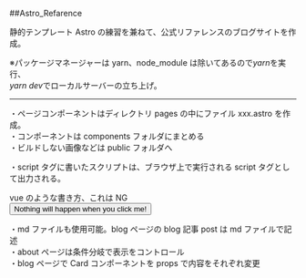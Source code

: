 ##Astro_Refarence

静的テンプレート Astro の練習を兼ねて、公式リファレンスのブログサイトを作成。<br>

※パッケージマネージャーは yarn、node_module は除いてあるので<em>yarn</em>を実行、<br>
<em>yarn dev</em>でローカルサーバーの立ち上げ。

---

・ページコンポーネントはディレクトリ pages の中にファイル xxx.astro を作成。<br>
・コンポーネントは components フォルダにまとめる<br>
・ビルドしない画像などは public フォルダへ<br>

・script タグに書いたスクリプトは、ブラウザ上で実行される script タグとして出力される。<br>

vue のような書き方、これは NG<br>
<button onClick={handleClick}>Nothing will happen when you click me!</button>

・md ファイルも使用可能。blog ページの blog 記事 post は md ファイルで記述<br>
・about ページは条件分岐で表示をコントロール<br>
・blog ページで Card コンポーネントを props で内容をそれぞれ変更
